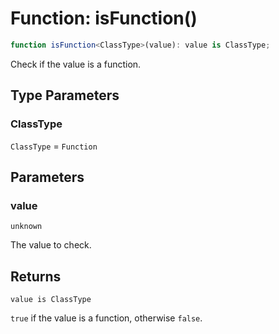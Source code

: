 # Function: isFunction()

```ts
function isFunction<ClassType>(value): value is ClassType;
```

Check if the value is a function.

## Type Parameters

### ClassType

`ClassType` = `Function`

## Parameters

### value

`unknown`

The value to check.

## Returns

`value is ClassType`

`true` if the value is a function, otherwise `false`.
